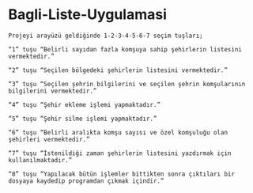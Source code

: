 # Bagli-Liste-Uygulamasi



	Projeyi arayüzü geldiğinde 1-2-3-4-5-6-7 seçim tuşları;

	“1” tuşu “Belirli sayıdan fazla komşuya sahip şehirlerin listesini vermektedir.”
	
	“2” tuşu “Seçilen bölgedeki şehirlerin listesini vermektedir.”
	
	“3” tuşu “Seçilen şehrin bilgilerini ve seçilen şehrin komşularının bilgilerini vermektedir.”
	
	“4” tuşu “Şehir ekleme işlemi yapmaktadır.”
	
	“5” tuşu “Şehir silme işlemi yapmaktadır.”
	
	“6” tuşu “Belirli aralıkta komşu sayısı ve özel komşuluğu olan şehirleri vermektedir.”
	
	“7” tuşu “İstenildiği zaman şehirlerin listesini yazdırmak için kullanılmaktadır.”
	
	“8” tuşu “Yapılacak bütün işlemler bittikten sonra çıktıları bir dosyaya kaydedip programdan çıkmak içindir.”
	

